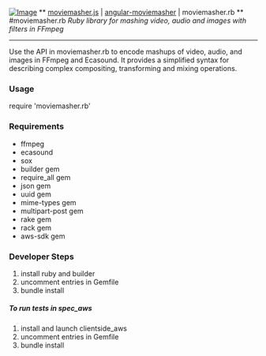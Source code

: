 [![Image](https://www.moviemasher.com/media/remote/logo-120x60.png "MovieMasher.com")](http://moviemasher.com)
** [moviemasher.js](https://github.com/moviemasher/moviemasher.js "stands below angular-moviemasher, providing audiovisual playback handling and edit support in a web browser") | [angular-moviemasher](https://github.com/moviemasher/angular-moviemasher "sits between moviemasher.js and moviemasher.rb, providing an editing GUI and simple CMS middleware layer") | moviemasher.rb **
#moviemasher.rb
*Ruby library for mashing video, audio and images with filters in FFmpeg* 

---
Use the API in moviemasher.rb to encode mashups of video, audio, and images in FFmpeg and Ecasound. It provides a simplified syntax for describing complex compositing, transforming and mixing operations.  

### Usage

require 'moviemasher.rb'


### Requirements
- ffmpeg
- ecasound
- sox
- builder gem
- require_all gem
- json gem
- uuid gem
- mime-types gem
- multipart-post gem
- rake gem
- rack gem
- aws-sdk gem

### Developer Steps
1. install ruby and builder
2. uncomment entries in Gemfile 
3. bundle install

##### To run tests in spec_aws
1. install and launch clientside_aws 
2. uncomment entries in Gemfile 
3. bundle install
